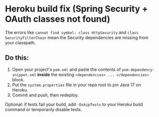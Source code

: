 # Heroku build fix (Spring Security + OAuth classes not found)

The errors like `cannot find symbol: class HttpSecurity` and `class SecurityFilterChain` mean the Security
dependencies are missing from your classpath.

## Do this:
1) Open your project's `pom.xml` and paste the contents of `pom-dependency-snippet.xml` **inside** the existing
   `<dependencies> ... </dependencies>` block.
2) Put the `system.properties` file in your repo root to pin Java 17 on Heroku.
3) Commit and push, then redeploy.

Optional: if tests fail your build, add `-DskipTests` to your Heroku build command or temporarily disable tests.